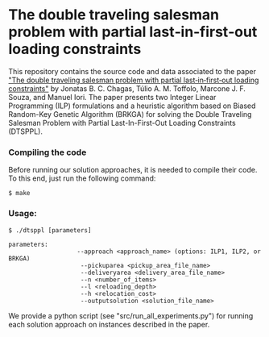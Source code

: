 # The double traveling salesman problem with partial last‐in‐first‐out loading constraints

This repository contains the source code and data associated to the paper ["The double traveling salesman problem with partial last‐in‐first‐out loading constraints"](https://doi.org/10.1111/itor.12876) by Jonatas B. C. Chagas, Túlio A. M. Toffolo,  Marcone J. F. Souza, and Manuel Iori. The paper presents two Integer Linear Programming (ILP) formulations and a heuristic algorithm based on Biased Random-Key Genetic Algorithm (BRKGA) for solving the Double Traveling Salesman Problem with Partial Last-In-First-Out Loading Constraints (DTSPPL).

### Compiling the code

Before running our solution approaches, it is needed to compile their code. To this end, just run the following command:

```console
$ make
```

### Usage:

```console
$ ./dtsppl [parameters]

parameters:
                   --approach <approach_name> (options: ILP1, ILP2, or BRKGA)
                    --pickuparea <pickup_area_file_name> 
                    --deliveryarea <delivery_area_file_name> 
                    --n <number_of_items> 
                    --l <reloading_depth> 
                    --h <relocation_cost> 
                    --outputsolution <solution_file_name>
```
We provide a python script (see "src/run_all_experiments.py") for running each solution approach on instances described in the paper.
